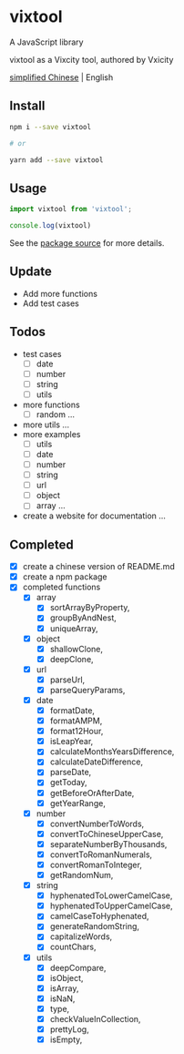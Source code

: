 # vixtool

A JavaScript library

vixtool as a Vixcity tool, authored by Vxicity

[simplified Chinese](https://github.com/Vixcity/vixtool/blob/master/README.md) | English

## Install

```bash
npm i --save vixtool

# or

yarn add --save vixtool
```

## Usage

```js
import vixtool from 'vixtool';

console.log(vixtool)
```

See the [package source](https://github.com/Vixcity/vixtool) for more details.

## Update

- Add more functions
- Add test cases

## Todos

- test cases
  - [ ] date
  - [ ] number
  - [ ] string
  - [ ] utils
- more functions
  - [ ] random
  ...
- more utils
  ...
- more examples
  - [ ] utils
  - [ ] date
  - [ ] number
  - [ ] string
  - [ ] url
  - [ ] object
  - [ ] array
  ...
- create a website for documentation
  ...

## Completed

- [x] create a chinese version of README.md
- [x] create a npm package
- [x] completed functions
  - [x] array
    - [x] sortArrayByProperty,
    - [x] groupByAndNest,
    - [x] uniqueArray,
  - [x] object
    - [x] shallowClone,
    - [x] deepClone,
  - [x] url
    - [x] parseUrl,
    - [x] parseQueryParams,
  - [x] date
    - [x] formatDate,
    - [x] formatAMPM,
    - [x] format12Hour,
    - [x] isLeapYear,
    - [x] calculateMonthsYearsDifference,
    - [x] calculateDateDifference,
    - [x] parseDate,
    - [x] getToday,
    - [x] getBeforeOrAfterDate,
    - [x] getYearRange,
  - [x] number
    - [x] convertNumberToWords,
    - [x] convertToChineseUpperCase,
    - [x] separateNumberByThousands,
    - [x] convertToRomanNumerals,
    - [x] convertRomanToInteger,
    - [x] getRandomNum,
  - [x] string
    - [x] hyphenatedToLowerCamelCase,
    - [x] hyphenatedToUpperCamelCase,
    - [x] camelCaseToHyphenated,
    - [x] generateRandomString,
    - [x] capitalizeWords,
    - [x] countChars,
  - [x] utils
    - [x] deepCompare,
    - [x] isObject,
    - [x] isArray,
    - [x] isNaN,
    - [x] type,
    - [x] checkValueInCollection,
    - [x] prettyLog,
    - [x] isEmpty,
